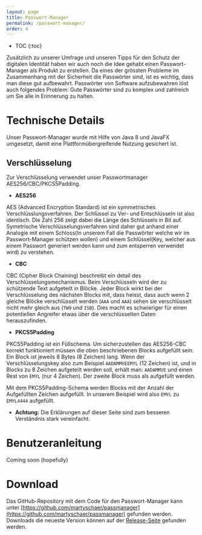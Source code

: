 ```yaml
---
layout: page
title: Passwort-Manager
permalink: /passwort-manager/
order: 4
---
```

* TOC
{:toc}

Zusätzlich zu unserer Umfrage und unseren Tipps für den Schutz der digitalen Identität haben wir auch noch die Idee gehabt einen Passwort-Manager als Produkt zu erstellen. Da eines der grössten Probleme im Zusammenhang mit der Sicherheit die Passwörter sind, ist es wichtig, dass man diese gut aufbewahrt.
Passwörter von Software aufzubewahren löst auch folgendes Problem: Gute Passwörter sind zu komplex und zahlreich um Sie alle in Erinnerung zu halten.

# Technische Details
Unser Passwort-Manager wurde mit Hilfe von Java 8 und JavaFX umgesetzt, damit eine Plattformübergreifende Nutzung gesichert ist.

## Verschlüsselung
Zur Verschlüsselung verwendet unser Passwortmanager AES256/CBC/PKCS5Padding.

 - **AES256**

AES (Advanced Encryption Standard) ist ein symmetrisches Verschlüsslungsverfahren. Der Schlüssel zu Ver- und Entschlüsseln ist also identisch. Die Zahl 256 zeigt dabei die Länge des Schlüssels in Bit auf. Symetrische Verschlüsselungsverfahren sind daher gut anhand einer Analogie mit einem Schloss(In unserem Fall die Passwörter welche wir im Passwort-Manager schützen wollen) und einem Schlüssel(Key, welcher aus einem Passwort generiert werden kann und zum entsperren verwendet wird) zu verstehen.

 - **CBC**

 CBC (Cipher Block Chaining) beschreibt ein detail des Verschlüsselungsmechanismus. Beim Verschlüsseln wird der zu schützende Text aufgeteilt in Blöcke. Jeder Block wirkt bei der Verschlüsselung des nächsten Blocks mit, dass heisst, dass auch wenn 2 gleiche Blöcke verschlüsselt werden (`AAA` und `AAA`) sehen sie verschlüsselt nicht mehr gleich aus (`TW9` und `ISB`). Dies macht es schwieriger für einen potentiellen Angreifer etwas über die verschlüsselten Daten herauszufinden.

 - **PKCS5Padding**

 PKCS5Padding ist ein Füllschema. Um sicherzustellen das AES256-CBC korrekt funktioniert müssen die oben beschriebenen Blocks aufgefüllt sein. Ein Block ist jeweils 8 Bytes (8 Zeichen) lang. Wenn der Verschlüsselungskey also zum Beispiel `AADAMMVEEMYL` (12 Zeichen) ist, und in Blocks zu 8 Zeichen aufgeteilt werden soll, erhält man: `AADAMMVE` und einen Rest von `EMYL` (nur 4 Zeichen). Der zweite Block muss als aufgefüllt werden.

Mit dem PKCS5Padding-Schema werden Blocks mit der Anzahl der Aufgefüllten Zeichen aufgefüllt. In unserem Beispiel wird also `EMYL` zu `EMYL4444` aufgefüllt.


 - **Achtung:**
 Die Erklärungen auf dieser Seite sind zum besseren Verständnis stark vereinfacht.

# Benutzeranleitung
Coming soon (hopefully)

# Download
Das GitHub-Repository mit dem Code für den Passwort-Manager kann unter [https://github.com/martyschaer/passmanager](https://github.com/martyschaer/passmanager) gefunden werden. Downloads die neueste Version können auf der [Release-Seite](https://github.com/martyschaer/passmanager/releases/latest) gefunden werden.
